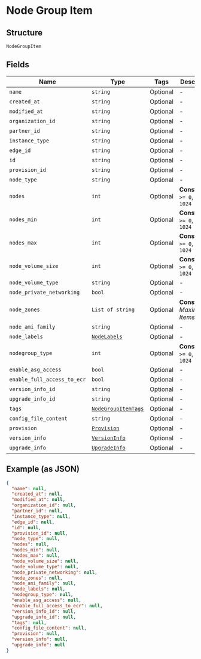 
# Node Group Item

## Structure

`NodeGroupItem`

## Fields

| Name | Type | Tags | Description |
|  --- | --- | --- | --- |
| `name` | `string` | Optional | - |
| `created_at` | `string` | Optional | - |
| `modified_at` | `string` | Optional | - |
| `organization_id` | `string` | Optional | - |
| `partner_id` | `string` | Optional | - |
| `instance_type` | `string` | Optional | - |
| `edge_id` | `string` | Optional | - |
| `id` | `string` | Optional | - |
| `provision_id` | `string` | Optional | - |
| `node_type` | `string` | Optional | - |
| `nodes` | `int` | Optional | **Constraints**: `>= 0`, `<= 1024` |
| `nodes_min` | `int` | Optional | **Constraints**: `>= 0`, `<= 1024` |
| `nodes_max` | `int` | Optional | **Constraints**: `>= 0`, `<= 1024` |
| `node_volume_size` | `int` | Optional | **Constraints**: `>= 0`, `<= 1024` |
| `node_volume_type` | `string` | Optional | - |
| `node_private_networking` | `bool` | Optional | - |
| `node_zones` | `List of string` | Optional | **Constraints**: *Maximum Items*: `100` |
| `node_ami_family` | `string` | Optional | - |
| `node_labels` | [`NodeLabels`](../../doc/models/node-labels.md) | Optional | - |
| `nodegroup_type` | `int` | Optional | **Constraints**: `>= 0`, `<= 1024` |
| `enable_asg_access` | `bool` | Optional | - |
| `enable_full_access_to_ecr` | `bool` | Optional | - |
| `version_info_id` | `string` | Optional | - |
| `upgrade_info_id` | `string` | Optional | - |
| `tags` | [`NodeGroupItemTags`](../../doc/models/node-group-item-tags.md) | Optional | - |
| `config_file_content` | `string` | Optional | - |
| `provision` | [`Provision`](../../doc/models/provision.md) | Optional | - |
| `version_info` | [`VersionInfo`](../../doc/models/version-info.md) | Optional | - |
| `upgrade_info` | [`UpgradeInfo`](../../doc/models/upgrade-info.md) | Optional | - |

## Example (as JSON)

```json
{
  "name": null,
  "created_at": null,
  "modified_at": null,
  "organization_id": null,
  "partner_id": null,
  "instance_type": null,
  "edge_id": null,
  "id": null,
  "provision_id": null,
  "node_type": null,
  "nodes": null,
  "nodes_min": null,
  "nodes_max": null,
  "node_volume_size": null,
  "node_volume_type": null,
  "node_private_networking": null,
  "node_zones": null,
  "node_ami_family": null,
  "node_labels": null,
  "nodegroup_type": null,
  "enable_asg_access": null,
  "enable_full_access_to_ecr": null,
  "version_info_id": null,
  "upgrade_info_id": null,
  "tags": null,
  "config_file_content": null,
  "provision": null,
  "version_info": null,
  "upgrade_info": null
}
```

